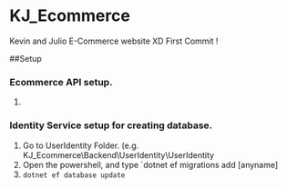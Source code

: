 # KJ_Ecommerce
Kevin and Julio E-Commerce website XD
First Commit !





##Setup
### Ecommerce API setup.
1.


### Identity Service setup for creating database.
1. Go to UserIdentity Folder. (e.g. KJ_Ecommerce\Backend\UserIdentity\UserIdentity
2. Open the powershell, and type `dotnet ef migrations add [anyname]
3. `dotnet ef database update`
